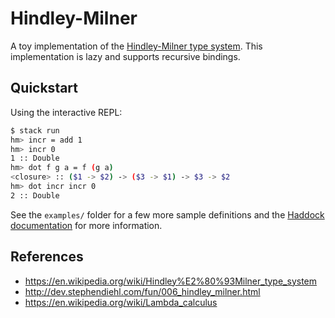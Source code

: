 # Hindley-Milner

A toy implementation of the [Hindley-Milner type
system](https://en.wikipedia.org/wiki/Hindley%E2%80%93Milner_type_system). This
implementation is lazy and supports recursive bindings.

## Quickstart

Using the interactive REPL:

```sh
$ stack run
hm> incr = add 1
hm> incr 0
1 :: Double
hm> dot f g a = f (g a)
<closure> :: ($1 -> $2) -> ($3 -> $1) -> $3 -> $2
hm> dot incr incr 0
2 :: Double
```

See the `examples/` folder for a few more sample definitions and the [Haddock
documentation](https://mtth.github.io/toys/hindley-milner/) for more
information.

## References

+ https://en.wikipedia.org/wiki/Hindley%E2%80%93Milner_type_system
+ http://dev.stephendiehl.com/fun/006_hindley_milner.html
+ https://en.wikipedia.org/wiki/Lambda_calculus
